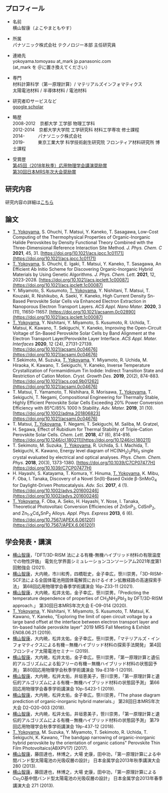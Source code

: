 ## プロフィール
- 名前 <br>
横山智康（よこやまともやす）  


- 所属  
パナソニック株式会社 テクノロジー本部 主任研究員  


- 連絡先  
yokoyama.tomoyasu at_mark jp.panasonic.com  
(at_mark を ＠に置き換えてください）  

- 専門  
材料計算科学（第一原理計算）/ マテリアルズインフォマティクス  
太陽電池材料 / 半導体材料 / 電池材料  

- 研究者IDサービスなど  
[google scholar](https://scholar.google.co.jp/citations?user=D-TalWsAAAAJ&hl=ja&oi=ao)  

- 略歴  
2008-2012　京都大学 工学部 物理工学科  
2012-2014　京都大学大学院 工学研究科 材料工学専攻 修士課程  
2014-　　　パナソニック株式会社  
2019-　　　東京工業大学 科学技術創生研究院 フロンティア材料研究所 博士課程  

- 受賞歴  
[第45回（2018年秋季）応用物理学会講演奨励賞](https://www.jsap.or.jp/young-scientist-presentation-award/recipients45)  
[第30回日本MRS年次大会奨励賞](https://www.mrs-j.org/meeting2020/jp/prg/awardList.php)  

## 研究内容  
研究内容の詳細は[こちら](research.md)

## 論文  
- <u>T. Yokoyama</u>, S. Ohuchi, T. Matsui, Y. Kaneko, T. Sasagawa, Low-Cost Computing of the Thermophysical Properties of Organic-Inorganic Halide Perovskites by Density Functional Theory Combined with the Three-Dimensional Reference Interaction Site Method. *J. Phys. Chem. C* **2021**, 45, 31. [https://doi.org/10.1021/acs.jpcc.1c01171](https://doi.org/10.1021/acs.jpcc.1c01171)  
- <u>T. Yokoyama</u>, S. Ohuchi, E. Igaki, T. Matsui, Y. Kaneko, T. Sasagawa, An Efficient Ab Initio Scheme for Discovering Organic-Inorganic Hybrid Materials by Using Genetic Algorithms. *J. Phys. Chem. Lett.* **2021**, 12, 2023-2028. [https://doi.org/10.1021/acs.jpclett.1c00087](https://doi.org/10.1021/acs.jpclett.1c00087)  
- Y. Miyamoto, S. Kusumoto, <u>T. Yokoyama</u>, Y. Nishitani, T. Matsui, T. Kouzaki, R. Nishikubo, A. Saeki, Y. Kaneko, High Current Density Sn-Based Perovskite Solar Cells via Enhanced Electron Extraction in Nanoporous Electron Transport Layers. *ACS Appl. Nano Mater.* **2020**, 3 (11), 11650-11657. [https://doi.org/10.1021/acsanm.0c02890](https://doi.org/10.1021/acs.jpclett.1c00087)  
- <u>T. Yokoyama</u>, Y. Nishitani, Y. Miyamoto, S. Kusumoto, R. Uchida, T. Matsui, K. Kawano, T. Sekiguchi, Y. Kaneko, Improving the Open-Circuit Voltage of Sn-Based Perovskite Solar Cells by Band Alignment at the Electron Transport Layer/Perovskite Layer Interface. *ACS Appl. Mater. Interfaces* **2020**, 12 (24), 27131-27139. [https://doi.org/10.1021/acsami.0c04676](https://doi.org/10.1021/acsami.0c04676)  
- T.Sekimoto, M. Suzuka, <u>T. Yokoyama</u>, Y. Miyamoto, R. Uchida, M. Hiraoka, K. Kawano, T. Sekiguchi, Y. Kaneko, Inverse Temperature Crystallization of Formamidinium Tin Iodide: Indirect Transition State and Restriction of Cation Motion. *Cryst. Growth Des.* **2019**, 20(2), 874-883. [https://doi.org/10.1021/acs.cgd.9b01262](https://doi.org/10.1021/acsami.0c04676)  
- T. Matsui, T. Yamamoto, T. Nishihara, R. Morisawa, <u>T. Yokoyama</u>, T. Sekiguchi, T. Negami, Compositional Engineering for Thermally Stable, Highly Efficient Perovskite Solar Cells Exceeding 20% Power Conversion Efficiency with 85°C/85% 1000 h Stability. *Adv. Mater.* **2019**, 31 (10). [https://doi.org/10.1002/adma.201806823](https://doi.org/10.1021/acsami.0c04676)  
- T. Matsui, <u>T. Yokoyama</u>, T. Negami, T. Sekiguchi, M. Saliba, M. Gratzel, H. Segawa, Effect of Rubidium for Thermal Stability of Triple-Cation Perovskite Solar Cells. *Chem. Lett.* **2018**, 47 (6), 814-816. [https://doi.org/10.1246/cl.180211](https://doi.org/10.1246/cl.180211)  
- T. Sekimoto, M. Suzuka, <u>T. Yokoyama</u>, R. Uchida, S. I. Machida, T. Sekiguchi, K. Kawano, Energy level diagram of HC(NH<sub>2</sub>)<sub>2</sub>PbI<sub>3</sub> single crystal evaluated by electrical and optical analyses. *Phys. Chem. Chem. Phys.* **2018**, 20(3), 1373-1380. [https://doi.org/10.1039/C7CP07477H](https://doi.org/10.1039/C7CP07477H)  
- H. Hayashi, S. Katayama, T. Komura, Y. Hinuma, <u>T. Yokoyama</u>, K. Mibu, F. Oba, I. Tanaka, Discovery of a Novel Sn(II)-Based Oxide β-SnMoO<sub>4</sub> for Daylight-Driven Photocatalysis. *Adv. Sci.* **2017**, 4 (1). [https://doi.org/10.1002/advs.201600246](https://doi.org/10.1002/advs.201600246)  
- <u>T. Yokoyama</u>, F. Oba, A. Seko, H. Hayashi, Y. Nose, I. Tanaka, Theoretical Photovoltaic Conversion Efficiencies of ZnSnP<sub>2</sub>, CdSnP<sub>2</sub>, and Zn<sub>1-X</sub>Cd<sub>x</sub>SnP<sub>2</sub> Alloys. *Appl. Phys. Express* **2013**, 6 (6). [https://doi.org/10.7567/APEX.6.061201](https://doi.org/10.7567/APEX.6.061201)  



## 学会発表・講演  
- <u>横山智康</u>，「DFT/3D-RISM 法による有機-無機ハイブリッド材料の有限温度での物性評価」 電気化学界面シミュレーションコンソーシアム2021年度第1回勉強会 (2021).  
- <u>横山智康</u>，大内暁，市川和秀，四橋聡史，金子幸広，笹川崇男，「3D-RISM-SCF法による全固体電池用固体電解質におけるイオン拡散経路の高速探索手法」 第68回応用物理学会春季学術講演会 16p-Z33-11 (2021).  
- <u>横山智康</u>，大内暁，松井太佑，金子幸広，笹川崇男，「Predicting the temperature dependence of properties of CH<sub>3</sub>NH<sub>3</sub>PbI<sub>3</sub> by DFT/3D-RISM approach.」 第30回日本MRS年次大会 E-O9-014  (2020).  
- <u>T. Yokoyama</u>, Y. Nishitani, Y. Miyamoto, S. Kusumoto, T. Matsui, K. Kawano, Y. Kaneko, "Exploring the limit of open circuit voltage by a large band offset at the interface between electron transport layer and tin-based halide perovskite layer" 2019 MRS Fall Meeting & Exhibit EN08.06.21 (2019).  
- <u>横山智康</u>，大内暁，松井太佑，金子幸広，笹川崇男，「マテリアルズ・インフォマティクスによる有機－無機ハイブリッド材料の探索手法開発」 第4回フロンティア太陽電池セミナー (2019).  
- <u>横山智康</u>，大内暁，松井太佑，金子幸広，笹川崇男，「第一原理計算と遺伝的アルゴリズムによる鉛フリーの有機－無機ハイブリッド材料の状態図予測」 第80回応用物理学会秋季学術講演会 19a-E318-1 (2019).  
- <u>横山智康</u>，大内暁，松井太佑，井垣恵美子，笹川崇男，「第一原理計算と遺伝的アルゴリズムによる有機－無機ハイブリッド材料の状態図予測」 第66回応用物理学会春季学術講演会 10p-S423-1 (2019).  
- <u>横山智康</u>，大内暁，松井太佑，金子幸広，笹川崇男，「The phase diagram prediction of organic-inorganic hybrid materials.」 第28回日本MRS年次大会 D2-O20-003 (2018).  
- <u>横山智康</u>，大内暁，松井太佑，井垣恵美子，笹川崇男，「第一原理計算と遺伝的アルゴリズムによる有機－無機ハイブリッド材料の状態図予測」 第79回応用物理学会秋季学術講演会 19p-437-12 (2018).  
- <u>T. Yokoyama</u>, M. Suzuka, Y. Miyamoto, T. Sekimoto, R. Uchida, T. Sekiguchi, K. Kawano, "The bandgap narrowing of organic-inorganic hybrid perovskite by the orientation of organic cations" Perovskite Thin Film Photovoltaics(ABXPV17) (2017).  
- <u>横山智康</u>，藤田達也，林博之，大場 史康，田中功，「第一原理計算による中間バンド型太陽電池の光吸収層の設計」 日本金属学会2013年秋季講演大会 280 (2013).  
- <u>横山智康</u>，藤田達也，林博之，大場 史康，田中功，「第一原理計算によるCu<sub>2</sub>O基中間バンド型太陽電池の光吸収層の設計」 日本金属学会2013年春季講演大会 271 (2013).  
